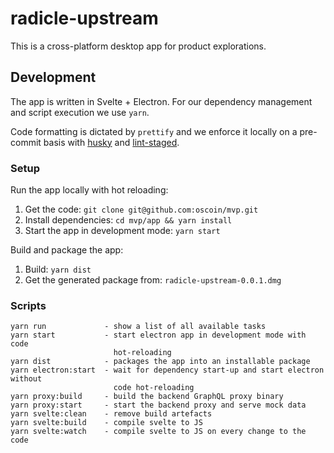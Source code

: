 # radicle-upstream

This is a cross-platform desktop app for product explorations.

## Development

The app is written in Svelte + Electron. For our dependency management and
script execution we use `yarn`.

Code formatting is dictated by `prettify` and we enforce it locally on
a pre-commit basis with [husky][1] and [lint-staged][2].

### Setup

Run the app locally with hot reloading:

1. Get the code: `git clone git@github.com:oscoin/mvp.git`
2. Install dependencies: `cd mvp/app && yarn install`
3. Start the app in development mode: `yarn start`


Build and package the app:

1. Build: `yarn dist`
2. Get the generated package from: `radicle-upstream-0.0.1.dmg`


### Scripts

```
yarn run             - show a list of all available tasks
yarn start           - start electron app in development mode with code
                       hot-reloading
yarn dist            - packages the app into an installable package
yarn electron:start  - wait for dependency start-up and start electron without
                       code hot-reloading
yarn proxy:build     - build the backend GraphQL proxy binary
yarn proxy:start     - start the backend proxy and serve mock data
yarn svelte:clean    - remove build artefacts
yarn svelte:build    - compile svelte to JS
yarn svelte:watch    - compile svelte to JS on every change to the code
```

[1]: https://github.com/typicode/husky
[2]: https://github.com/okonet/lint-staged
